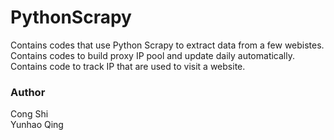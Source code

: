 # PythonScrapy
Contains codes that use Python Scrapy to extract data from a few webistes.</br>
Contains codes to build proxy IP pool and update daily automatically.</br>
Contains code to track IP that are used to visit a website.</br>

### Author
Cong Shi</br>
Yunhao Qing
